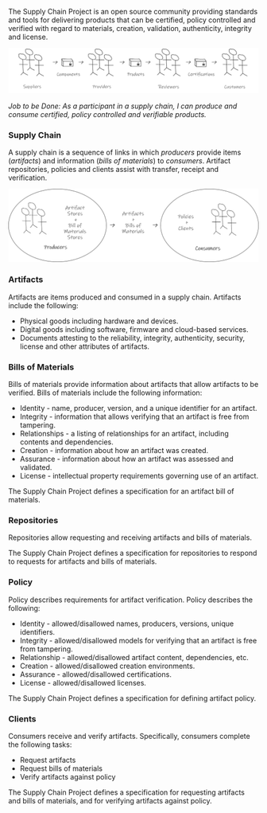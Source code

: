 The Supply Chain Project is an open source community providing standards and tools for delivering products that can be certified, policy controlled and verified with regard to materials, creation, validation, authenticity, integrity and license.

![Supply Chain Project Overview](SupplyChainProjectOverview.png)

_Job to be Done: As a participant in a supply chain, I can produce and consume certified, policy controlled and verifiable products._

### Supply Chain

A supply chain is a sequence of links in which _producers_ provide items (_artifacts_) and information (_bills of materials_) to _consumers_. Artifact repositories, policies and clients assist with transfer, receipt and verification.

![Supply Chain Project Concepts](SupplyChainProjectConcepts.png)

### Artifacts
Artifacts are items produced and consumed in a supply chain. Artifacts include the following:

* Physical goods including hardware and devices.
* Digital goods including software, firmware and cloud-based services.
* Documents attesting to the reliability, integrity, authenticity, security, license and other attributes of artifacts.

### Bills of Materials
Bills of materials provide information about artifacts that allow artifacts to be verified. Bills of materials include the following information:

* Identity - name, producer, version, and a unique identifier for an artifact.
* Integrity - information that allows verifying that an artifact is free from tampering.
* Relationships - a listing of relationships for an artifact, including contents and dependencies.
* Creation - information about how an artifact was created.
* Assurance - information about how an artifact was assessed and validated.
* License - intellectual property requirements governing use of an artifact.

The Supply Chain Project defines a specification for an artifact bill of materials.

### Repositories
Repositories allow requesting and receiving artifacts and bills of materials.

The Supply Chain Project defines a specification for repositories to respond to requests for artifacts and bills of materials.

### Policy

Policy describes requirements for artifact verification. Policy describes the following:

* Identity - allowed/disallowed names, producers, versions, unique identifiers.
* Integrity - allowed/disallowed models for verifying that an artifact is free from tampering.
* Relationship - allowed/disallowed artifact content, dependencies, etc.
* Creation - allowed/disallowed creation environments.
* Assurance - allowed/disallowed certifications.
* License - allowed/disallowed licenses.

The Supply Chain Project defines a specification for defining artifact policy.

### Clients

Consumers receive and verify artifacts. Specifically, consumers complete the following tasks:

* Request artifacts
* Request bills of materials
* Verify artifacts against policy

The Supply Chain Project defines a specification for requesting artifacts and bills of materials, and for verifying artifacts against policy.
